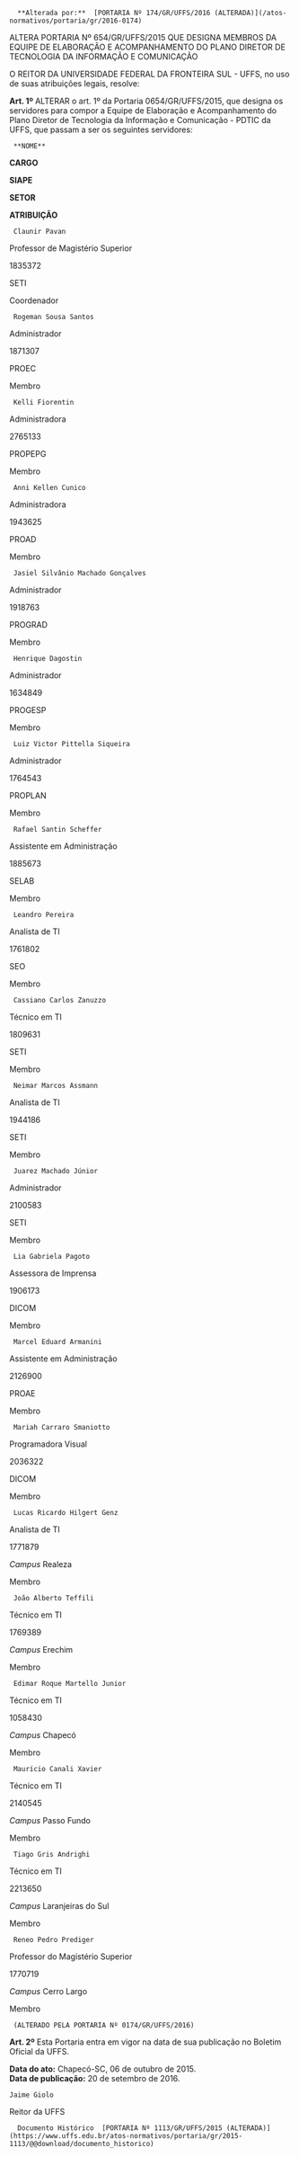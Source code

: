       **Alterada por:**  [PORTARIA Nº 174/GR/UFFS/2016 (ALTERADA)](/atos-normativos/portaria/gr/2016-0174) 

   ALTERA PORTARIA Nº 654/GR/UFFS/2015 QUE DESIGNA MEMBROS DA EQUIPE DE ELABORAÇÃO E ACOMPANHAMENTO DO PLANO DIRETOR DE TECNOLOGIA DA INFORMAÇÃO E COMUNICAÇÃO  

O REITOR DA UNIVERSIDADE FEDERAL DA FRONTEIRA SUL - UFFS, no uso de suas atribuições legais, resolve:

 **Art. 1º** ALTERAR o art. 1º da Portaria 0654/GR/UFFS/2015, que designa os servidores para compor a Equipe de Elaboração e Acompanhamento do Plano Diretor de Tecnologia da Informação e Comunicação - PDTIC da UFFS, que passam a ser os seguintes servidores:

     **NOME**

   **CARGO**

   **SIAPE**

   **SETOR**

   **ATRIBUIÇÃO**

     Claunir Pavan

   Professor de Magistério Superior

   1835372

   SETI

   Coordenador

     Rogeman Sousa Santos

   Administrador

   1871307

   PROEC

   Membro

     Kelli Fiorentin

   Administradora

   2765133

   PROPEPG

   Membro

     Anni Kellen Cunico

   Administradora

   1943625

   PROAD

   Membro

     Jasiel Silvânio Machado Gonçalves

   Administrador

   1918763

   PROGRAD

   Membro

     Henrique Dagostin

   Administrador

   1634849

   PROGESP

   Membro

     Luiz Victor Pittella Siqueira

   Administrador

   1764543

   PROPLAN

   Membro

     Rafael Santin Scheffer

   Assistente em Administração

   1885673

   SELAB

   Membro

     Leandro Pereira

   Analista de TI

   1761802

   SEO

   Membro

     Cassiano Carlos Zanuzzo

   Técnico em TI

   1809631

   SETI

   Membro

     Neimar Marcos Assmann

   Analista de TI

   1944186

   SETI

   Membro

     Juarez Machado Júnior

   Administrador

   2100583

   SETI

   Membro

     Lia Gabriela Pagoto

   Assessora de Imprensa

   1906173

   DICOM

   Membro

     Marcel Eduard Armanini

   Assistente em Administração

   2126900

   PROAE

   Membro

     Mariah Carraro Smaniotto

   Programadora Visual

   2036322

   DICOM

   Membro

     Lucas Ricardo Hilgert Genz

   Analista de TI

   1771879

   *Campus* Realeza

   Membro

     João Alberto Teffili

   Técnico em TI

   1769389

   *Campus* Erechim

   Membro

     Edimar Roque Martello Junior

   Técnico em TI

   1058430

   *Campus* Chapecó

   Membro

     Maurício Canali Xavier

   Técnico em TI

   2140545

   *Campus* Passo Fundo

   Membro

     Tiago Gris Andrighi

   Técnico em TI

   2213650

   *Campus* Laranjeiras do Sul

   Membro

     Reneo Pedro Prediger

   Professor do Magistério Superior

   1770719

   *Campus* Cerro Largo

   Membro

     (ALTERADO PELA PORTARIA Nº 0174/GR/UFFS/2016)

 **Art. 2º** Esta Portaria entra em vigor na data de sua publicação no Boletim Oficial da UFFS.

  

   **Data do ato:** Chapecó-SC, 06 de outubro de 2015.   
 **Data de publicação:**  20 de setembro de 2016. 

    Jaime Giolo   
 Reitor da UFFS 

      Documento Histórico  [PORTARIA Nº 1113/GR/UFFS/2015 (ALTERADA)](https://www.uffs.edu.br/atos-normativos/portaria/gr/2015-1113/@@download/documento_historico)     
      